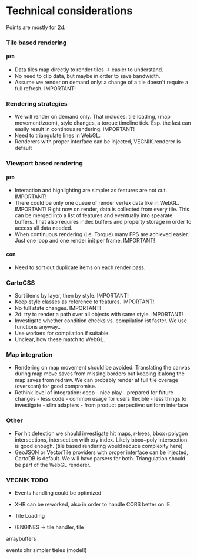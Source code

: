 
Technical considerations
========================

Points are mostly for 2d.


### Tile based rendering

#### pro
- Data tiles map directly to render tiles -> easier to understand.
- No need to clip data, but maybe in order to save bandwidth.
- Assume we render on demand only: a change of a tile doesn't require a full refresh. IMPORTANT!


### Rendering strategies

- We will render on demand only. That includes: tile loading, (map movement/zoom), style changes, a torque timeline tick. Esp. the last can easily result in continous rendering. IMPORTANT!
- Need to triangulate lines in WebGL.
- Renderers with proper interface can be injected, VECNIK.renderer is default


### Viewport based rendering

#### pro
- Interaction and highlighting are simpler as features are not cut. IMPORTANT!
- There could be only one queue of render vertex data like in WebGL. IMPORTANT! Right now on render, data is collected from every tile. This can be merged into a list of features and eventually into spearate buffers. That also requires index buffers and property storage in order to access all data needed.
- When continuous rendering (i.e. Torque) many FPS are achieved easier. Just one loop and one render init per frame. IMPORTANT!

#### con
- Need to sort out duplicate items on each render pass.


### CartoCSS
- Sort items by layer, then by style. IMPORTANT!
- Keep style classes as reference to features. IMPORTANT!
- No full state changes. IMPORTANT!
- 2d: try to render a path over all objects with same style. IMPORTANT!
- Investigate whether condition checks vs. compilation ist faster. We use functions anyway..
- Use workers for compilation if suitable.
- Unclear, how these match to WebGL.


### Map integration

- Rendering on map movement should be avoided. Translating the canvas during map move saves from missing borders but keeping it along the map saves from redraw. We can probably render at full tile overage (overscan) for good compromise.
- Rethink level of integration:
      deep
      - nice play
      - prepared for future changes
      - less code
      - common usage for users
      flexible
      - less things to investigate
      - slim adapters
      - from product perpective: uniform interface


### Other

- For hit detection we should investigate hit maps, r-trees, bbox+polygon intersections, intersection with x/y index. Likely bbox+poly intersection is good enough. (tile based rendering would reduce complexity here)
- GeoJSON or VectorTile providers with proper interface can be injected, CartoDB is default. We will have parsers for both. Triangulation should be part of the WebGL renderer.


### VECNIK TODO

- Events handling could be optimized
- XHR can be reworked, also in order to handle CORS better on IE.

- Tile Loading
- (ENGINES => tile handler, tile


arraybuffers

events xhr
simpler tieles (model!)

